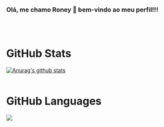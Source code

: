 ### Olá, me chamo Roney 👋 bem-vindo ao meu perfil!!!

<!--
**roneydev01/roneydev01** is a ✨ _special_ ✨ repository because its `README.md` (this file) appears on your GitHub profile.

Here are some ideas to get you started:

- 🔭 I’m currently working on ...
- 🌱 I’m currently learning ...
- 👯 I’m looking to collaborate on ...
- 🤔 I’m looking for help with ...
- 💬 Ask me about ...
- 📫 How to reach me: ...
- 😄 Pronouns: ...
- ⚡ Fun fact: ...
-->

<br />
<br />

<!--- 
  if you have forked this to use on your profile, 
  Change the `github-readme-stats.anuraghazra1.vercel.app` to `github-readme-stats.vercel.app` 
--->

<h1>GitHub Stats</h1>
<!-- Change the `github-readme-stats.anuraghazra1.vercel.app` to `github-readme-stats.vercel.app`  -->
<a href="https://github.com/roneydev01/github-readme-stats">
  <img align="center" src="https://github-readme-stats.anuraghazra1.vercel.app/api?username=roneydev01&show_icons=true&include_all_commits=true&theme=material-dark" alt="Anurag's github stats" />
</a>
<br />
<br />
<h1>GitHub Languages</h1>
<a href="https://github.com/roneydev01/github-readme-stats">
  <!-- Change the `github-readme-stats.anuraghazra1.vercel.app` to `github-readme-stats.vercel.app`  -->
  <img align="center" src="https://github-readme-stats.anuraghazra1.vercel.app/api/top-langs/?username=roneydev01&layout=compact&theme=material-palenight" />
</a>

